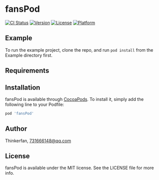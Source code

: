 # fansPod

[![CI Status](https://img.shields.io/travis/Thinkerfan/fansPod.svg?style=flat)](https://travis-ci.org/Thinkerfan/fansPod)
[![Version](https://img.shields.io/cocoapods/v/fansPod.svg?style=flat)](https://cocoapods.org/pods/fansPod)
[![License](https://img.shields.io/cocoapods/l/fansPod.svg?style=flat)](https://cocoapods.org/pods/fansPod)
[![Platform](https://img.shields.io/cocoapods/p/fansPod.svg?style=flat)](https://cocoapods.org/pods/fansPod)

## Example

To run the example project, clone the repo, and run `pod install` from the Example directory first.

## Requirements

## Installation

fansPod is available through [CocoaPods](https://cocoapods.org). To install
it, simply add the following line to your Podfile:

```ruby
pod 'fansPod'
```

## Author

Thinkerfan, 731666148@qq.com

## License

fansPod is available under the MIT license. See the LICENSE file for more info.
